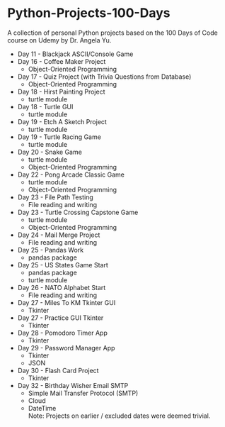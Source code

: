 # Python-Projects-100-Days
A collection of personal Python projects based on the 100 Days of Code course on Udemy by Dr. Angela Yu. 

* Day 11 - Blackjack ASCII/Console Game     
* Day 16 - Coffee Maker Project   
  * Object-Oriented Programming  
* Day 17 - Quiz Project (with Trivia Questions from Database)   
  * Object-Oriented Programming  
* Day 18 - Hirst Painting Project   
  * turtle module     
* Day 18 - Turtle GUI  
  * turtle module    
* Day 19 - Etch A Sketch Project  
  * turtle module     
* Day 19 - Turtle Racing Game  
  * turtle module  
* Day 20 - Snake Game  
  * turtle module  
  * Object-Oriented Programming   
* Day 22 - Pong Arcade Classic Game  
  * turtle module  
  * Object-Oriented Programming    
* Day 23 - File Path Testing  
  * File reading and writing  
* Day 23 - Turtle Crossing Capstone Game  
  * turtle module  
  * Object-Oriented Programming  
* Day 24 - Mail Merge Project   
  * File reading and writing   
* Day 25 - Pandas Work   
  * pandas package  
* Day 25 - US States Game Start  
  * pandas package  
  * turtle module   
* Day 26 - NATO Alphabet Start  
  * File reading and writing  
* Day 27 - Miles To KM Tkinter GUI  
  * Tkinter  
* Day 27 - Practice GUI Tkinter   
  * Tkinter  
* Day 28 - Pomodoro Timer App  
  * Tkinter  
* Day 29 - Password Manager App  
  * Tkinter  
  * JSON  
* Day 30 - Flash Card Project  
  * Tkinter  
* Day 32 - Birthday Wisher Email SMTP  
  * Simple Mail Transfer Protocol (SMTP)  
  * Cloud  
  * DateTime     
Note: Projects on earlier / excluded dates were deemed trivial.
